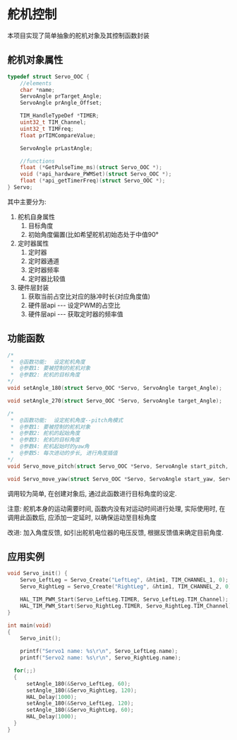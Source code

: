 # 舵机控制

本项目实现了简单抽象的舵机对象及其控制函数封装

## 舵机对象属性

~~~ c
typedef struct Servo_OOC {
    //elements
    char *name;
    ServoAngle prTarget_Angle;
    ServoAngle prAngle_Offset;

    TIM_HandleTypeDef *TIMER;
    uint32_t TIM_Channel;
    uint32_t TIMFreq;
	float prTIMCompareValue;

    ServoAngle prLastAngle;

    //functions
    float (*GetPulseTime_ms)(struct Servo_OOC *);
    void (*api_hardware_PWMSet)(struct Servo_OOC *);
    float (*api_getTimerFreq)(struct Servo_OOC *);
} Servo;
~~~

其中主要分为:

1. 舵机自身属性
   1. 目标角度
   2. 初始角度偏置(比如希望舵机初始态处于中值90°
2. 定时器属性
   1. 定时器
   2. 定时器通道
   3. 定时器频率
   4. 定时器比较值
3. 硬件层封装
   1. 获取当前占空比对应的脉冲时长(对应角度值)
   2. 硬件层api --- 设定PWM的占空比
   3. 硬件层api --- 获取定时器的频率值

## 功能函数

~~~ c
/*
 * 	@函数功能:  设定舵机角度
 *  @参数1: 要被控制的舵机对象
 *  @参数2: 舵机的目标角度
*/
void setAngle_180(struct Servo_OOC *Servo, ServoAngle target_Angle);

void setAngle_270(struct Servo_OOC *Servo, ServoAngle target_Angle);

/*
 * 	@函数功能:  设定舵机角度--pitch角模式
 *  @参数1: 要被控制的舵机对象
 *  @参数2: 舵机的起始角度
 *	@参数3: 舵机的目标角度
 *	@参数4: 舵机起始时的yaw角
 *	@参数5: 每次进动的步长, 进行角度插值
*/
void Servo_move_pitch(struct Servo_OOC *Servo, ServoAngle start_pitch, ServoAngle end_pitch, ServoAngle start_yaw, int time);

void Servo_move_yaw(struct Servo_OOC *Servo, ServoAngle start_yaw, ServoAngle end_yaw, ServoAngle start_pitch, int time);

~~~

调用较为简单, 在创建对象后, 通过此函数进行目标角度的设定.

注意: 舵机本身的运动需要时间, 函数内没有对运动时间进行处理, 实际使用时, 在调用此函数后, 应添加一定延时, 以确保运动至目标角度

改进: 加入角度反馈, 如引出舵机电位器的电压反馈, 根据反馈值来确定目前角度.



## 应用实例

~~~ c
void Servo_init() {
    Servo_LeftLeg = Servo_Create("LeftLeg", &htim1, TIM_CHANNEL_1, 0);
    Servo_RightLeg = Servo_Create("RightLeg", &htim1, TIM_CHANNEL_2, 0);

    HAL_TIM_PWM_Start(Servo_LeftLeg.TIMER, Servo_LeftLeg.TIM_Channel);
    HAL_TIM_PWM_Start(Servo_RightLeg.TIMER, Servo_RightLeg.TIM_Channel);
}

int main(void)
{
    Servo_init();

    printf("Servo1 name: %s\r\n", Servo_LeftLeg.name);
    printf("Servo2 name: %s\r\n", Servo_RightLeg.name);

  for(;;)
  {
      setAngle_180(&Servo_LeftLeg, 60);
      setAngle_180(&Servo_RightLeg, 120);
      HAL_Delay(1000);
      setAngle_180(&Servo_LeftLeg, 120);
      setAngle_180(&Servo_RightLeg, 60);
      HAL_Delay(1000);
  }
}
~~~





